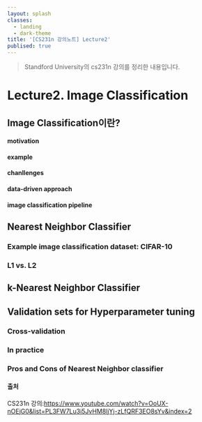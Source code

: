 ```yaml
---
layout: splash
classes:
  - landing
  - dark-theme
title: '[CS231n 강의노트] Lecture2'
publised: true
---
```


> Standford University의 cs231n 강의를 정리한 내용입니다.
# Lecture2. Image Classification
## Image Classification이란?
#### motivation
#### example
#### chanllenges
#### data-driven approach
#### image classification pipeline

## Nearest Neighbor Classifier
### Example image classification dataset: CIFAR-10
### L1 vs. L2

## k-Nearest Neighbor Classifier


## Validation sets for Hyperparameter tuning
### Cross-validation
### In practice
### Pros and Cons of Nearest Neighbor classifier


#### 출처
CS231n 강의:https://www.youtube.com/watch?v=OoUX-nOEjG0&list=PL3FW7Lu3i5JvHM8ljYj-zLfQRF3EO8sYv&index=2
